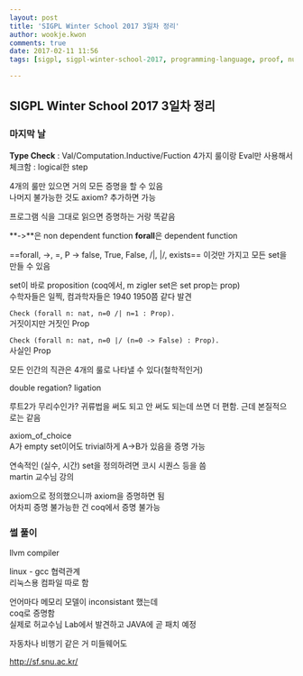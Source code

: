 ```yaml
---
layout: post
title: 'SIGPL Winter School 2017 3일차 정리'
author: wookje.kwon
comments: true
date: 2017-02-11 11:56
tags: [sigpl, sigpl-winter-school-2017, programming-language, proof, number-theory, coq, math]

---
```


## SIGPL Winter School 2017 3일차 정리

### 마지막 날

**Type Check**
: Val/Computation.Inductive/Fuction 4가지 룰이랑 Eval만 사용해서 체크함
: logical한 step

4개의 룰만 있으면 거의 모든 증명을 할 수 있음  
나머지 불가능한 것도 axiom? 추가하면 가능  

프로그램 식을 그대로 읽으면 증명하는 거랑 똑같음  

**->**은 non dependent function
**forall**은  dependent function

==forall, ->, =, P -> false, True, False, /|, |/, exists==
이것만 가지고 모든 set을 만들 수 있음  

set이 바로 proposition (coq에서, m zigler set은 set prop는 prop)  
수학자들은 일찍, 컴과학자들은 1940 1950쯤 같다 발견  

`Check (forall n: nat, n=0 /| n=1 : Prop).`  
거짓이지만 거짓인 Prop  

`Check (forall n: nat, n=0 |/ (n=0 -> False) : Prop).`  
사실인 Prop  

모든 인간의 직관은 4개의 룰로 나타낼 수 있다(철학적인거)  

double regation? ligation

루트2가 무리수인가? 귀류법을 써도 되고 안 써도 되는데 쓰면 더 편함. 근데 본질적으로는 같음  

axiom_of_choice  
A가 empty set이어도 trivial하게 A->B가 있음을 증명 가능  

연속적인 (실수, 시간) set을 정의하려면 코시 시퀀스 등을 씀  
martin 교수님 강의  

axiom으로 정의했으니까 axiom을 증명하면 됨  
어차피 증명 불가능한 건 coq에서 증명 불가능  


### 썰 풀이

llvm compiler  

linux - gcc 협력관계  
리눅스용 컴파일 따로 함  

언어마다 메모리 모델이 inconsistant 했는데  
coq로 증명함  
실제로 허교수님 Lab에서 발견하고 JAVA에 곧 패치 예정  

자동차나 비행기 같은 거 미들웨어도  




http://sf.snu.ac.kr/  
